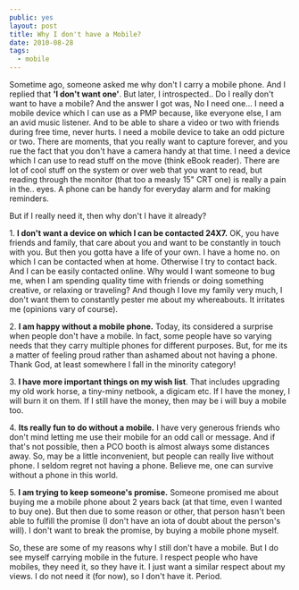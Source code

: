 ```yaml
---
public: yes
layout: post
title: Why I don't have a Mobile?
date: 2010-08-28
tags:
  - mobile
---
```


Sometime ago, someone asked me why don't I carry a mobile phone. And I replied that **'I don't want one'**. But later, I introspected.. Do I really don't want to have a mobile? And the answer I got was, No I need one... I need a mobile device which I can use as a PMP because, like everyone else, I am an avid music listener. And to be able to share a video or two with friends during free time, never hurts. I need a mobile device to take an odd picture or two. There are moments, that you really want to capture forever, and you rue the fact that you don't have a camera handy at that time. I need a device which I can use to read stuff on the move (think eBook reader). There are lot of cool stuff on the system or over web that you want to read, but reading through the monitor (that too a measly 15" CRT one) is really a pain in the.. eyes. A phone can be handy for everyday alarm and for making reminders.

But if I really need it, then why don't I have it already?

1. **I don't want a device on which I can be contacted 24X7.** OK, you have friends and family, that care about you and want to be constantly in touch with you. But then you gotta have a life of your own. I have a home no. on which I can be contacted when at home. Otherwise I try to contact back. And I can be easily contacted online. Why would I want someone to bug me, when I am spending quality time with friends or doing something creative, or relaxing or traveling? And though I love my family very much, I don't want them to constantly pester me about my whereabouts. It irritates me (opinions vary of course).

2. **I am happy without a mobile phone.** Today, its considered a surprise when people don't have a mobile. In fact, some people have so varying needs that they carry multiple phones for different purposes. But, for me its a matter of feeling proud rather than ashamed about not having a phone. Thank God, at least somewhere I fall in the minority category!

3. **I have more important things on my wish list**. That includes upgrading my old work horse, a tiny-miny netbook, a digicam etc. If I have the money, I will burn it on them. If I still have the money, then may be i will buy a mobile too.

4. **Its really fun to do without a mobile.** I have very generous friends who don't mind letting me use their mobile for an odd call or message. And if that's not possible, then a PCO booth is almost always some distances away. So, may be a little inconvenient, but people can really live without phone. I seldom regret not having a phone. Believe me, one can survive without a phone in this world.

5. **I am trying to keep someone's promise.** Someone promised me about buying me a mobile phone about 2 years back (at that time, even I wanted to buy one). But then due to some reason or other, that person hasn't been able to fulfill the promise (I don't have an iota of doubt about the person's will). I don't want to break the promise, by buying a mobile phone myself.

So, these are some of my reasons why I still don't have a mobile. But I do see myself carrying mobile in the future. I respect people who have mobiles, they need it, so they have it. I just want a similar respect about my views. I do not need it (for now), so I don't have it. Period.
